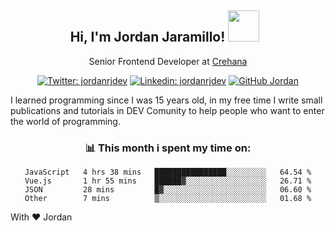 <div align="center">
<h2 style="margin-right:10px;">Hi, I'm Jordan Jaramillo! <img src="https://media.giphy.com/media/Wj7lNjMNDxSmc/source.gif" width="50" > </h2>

<p>Senior Frontend Developer at <a href="https://www.crehana.com/">Crehana</a></p>

[![Twitter: jordanrjdev](https://img.shields.io/twitter/follow/jordanrjdev?style=social)](https://twitter.com/jordanrjdev)
[![Linkedin: jordanrjdev](https://img.shields.io/badge/-jordanrjdev-blue?style=flat-square&logo=Linkedin&logoColor=white&link=https://www.linkedin.com/in/jordanrjdev/)](https://www.linkedin.com/in/jordanrjdev/)
[![GitHub Jordan](https://img.shields.io/github/followers/jnadroj?label=follow&style=social)](https://github.com/jnadroj)

</div>
I learned programming since I was 15 years old, in my free time I write small publications and tutorials in DEV Comunity to help people who want to enter the world of programming.

<div align="center">

### 📊 **This month i spent my time on:**

<!--START_SECTION:waka-->

```text
JavaScript   4 hrs 38 mins   ████████████████░░░░░░░░░   64.54 %
Vue.js       1 hr 55 mins    ██████▓░░░░░░░░░░░░░░░░░░   26.71 %
JSON         28 mins         █▓░░░░░░░░░░░░░░░░░░░░░░░   06.60 %
Other        7 mins          ▒░░░░░░░░░░░░░░░░░░░░░░░░   01.68 %
```

<!--END_SECTION:waka-->

</div>

With ❤️ Jordan
